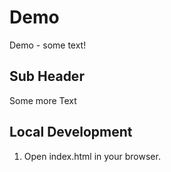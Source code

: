 # Demo

Demo - some text!

## Sub Header

Some more Text

## Local Development

1. Open index.html in your browser. 